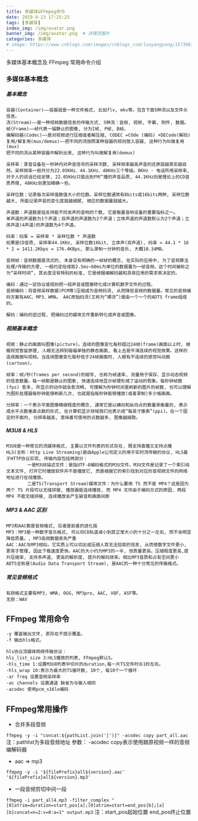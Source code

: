 ```yaml
---
title: 多媒体&FFmpeg命令
date: 2019-9-13 17:25:25
tags: [多媒体]
index_img: /img/avatar.png
banner_img: /img/avatar.png  # 详情页图片
categories: 多媒体
# image: https://www.cnblogs.com/images/cnblogs_com/luoyangyang/1573981/t_index.jpg
---
```


多媒体基本概念及 FFmpeg 常用命令介绍
<!-- more -->

### 多媒体基本概念
##### 基本概念
```
容器(Container)——容器就是一种文件格式, 比如flv, mkv等。包含下面5种流以及文件头信息。
流(Stream)——是一种视频数据信息的传输方式, 5种流：音频, 视频, 字幕, 附件, 数据。
帧(Frame)——帧代表一幅静止的图像, 分为I帧, P帧, B帧。
编解码器(Codec)——是对视频进行压缩或者解压缩, CODEC =COde (编码) +DECode(解码)
复用/解复用(mux/demux)——把不同的流按照某种容器的规则放入容器, 这种行为叫做复用(mux)
把不同的流从某种容器中解析出来, 这种行为叫做解复用(demux)

采样率：录音设备在一秒钟内对声音信号的采样次数, 采样频率越高声音的还原就越真实越自然。采样频率一般共分为22.05KHz、44.1KHz、48KHz三个等级。8KHz - 电话所用采样率, 对于人的说话已经足够, 22.05KHz只能达到FM广播的声音品质, 44.1KHz则是理论上的CD音质界限, 48KHz则更加精确一些。

采样位数：记录每次采样值数值大小的位数。采样位数通常有8bits或16bits两种, 采样位数越大, 所能记录声音的变化度就越细腻, 相应的数据量就越大。

声道数：声道数是指支持能不同发声的音响的个数, 它是衡量音响设备的重要指标之一。
单声道的声道数为1个声道；双声道的声道数为2个声道；立体声道的声道数默认为2个声道；立体声道(4声道)的声道数为4个声道。

码率：码率 = 采样率 * 采样位数 * 声道数
如果是CD音质, 采样率44.1KHz, 采样位数16bit, 立体声(双声道), 码率 = 44.1 * 16 * 2 = 1411.2Kbps = 176.4KBps, 那么录制一分钟的音乐, 大概10.34MB。

音频帧：音频数据是流式的, 本身没有明确的一帧帧的概念, 在实际的应用中, 为了音频算法处理/传输的方便, 一般约定俗成取2.5ms~60ms为单位的数据量为一帧音频。这个时间被称之为“采样时间”, 其长度没有特别的标准, 它是根据编解码器和具体应用的需求来决定的。

编码：通过一定协议或规则把一段声音或图像转化成计算机数字文件的过程。
音频编码：将音频采样数据(PCM等)压缩成为音频码流, 从而降低音频的数据量。常见的音频编码方案有AAC、MP3、WMA。 AAC原始码流(又称为“裸流”)是由一个一个的ADTS frame组成的。

解码：编码的逆过程, 把编码过的媒体文件重新转化成声音或图像。
```
##### 视频基本概念
```
视频：静止的画面叫图像(picture)。连续的图像变化每秒超过24帧(frame)画面以上时, 根椐视觉暂留原理, 人眼无法辨别每幅单独的静态画面, 看上去是平滑连续的视觉效果。这样的连续画面叫视频。当连续图像变化每秒低于24帧画面时, 人眼有不连续的感觉叫动画(cartoon)。

帧率：帧/秒(frames per second)的缩写, 也称为帧速率, 测量用于保存、显示动态视频的信息数量。每一帧都是静止的图象, 快速连续地显示帧便形成了运动的假象。每秒钟帧数 (fps) 愈多, 所显示的动作就会愈流畅, 可理解为秒钟时间里刷新的图片的帧数, 也可以理解为图形处理器每秒钟能够刷新几次, 也就是指每秒钟能够播放(或者录制)多少格画面。

分辨率：一个表示平面图像精细程度的概念, 通常它是以横向和纵向点的数量来衡量的, 表示成水平点数垂直点数的形式, 在计算机显示领域我们也表示成“每英寸像素”(ppi)。在一个固定的平面内, 分辨率越高, 意味着可使用的点数越多, 图像越细致。
```
##### M3U8 & HLS
```
M3U8是一种常见的流媒体格式, 主要以文件列表的形式存在, 既支持直播又支持点播
HLS(全称：Http Live Streaming)是由Apple公司定义的用于实时流传输的协议, HLS基于HTTP协议实现, 传输内容包括两部分：
        一是M3U8描述文件：是指UTF-8编码格式的M3U文件。M3U文件是记录了一个索引纯文本文件, 打开它时播放软件并不是播放它, 而是根据它的索引找到对应的音视频文件的网络地址进行在线播放。
        二是TS(Transport Stream)媒体文件：为什么要用 TS 而不是 MP4？这是因为两个 TS 片段可以无缝拼接, 播放器能连续播放, 而 MP4 文件由于编码方式的原因, 两段 MP4 不能无缝拼接, 连续播放会产生破音和画面间断
```
##### MP3 & AAC 区别
```
MP3和AAC都是音频格式, 后者是前者的进化版
MP3：MP3是一种数字音乐格式, 可以将CD轨道减小到其正常大小的十分之一左右, 而不会明显降低质量。, MP3高频数据丢失严重
AAC：AAC与MP3相似。它实质上可以切出或压缩人耳无法拾取的信息, 从而使数字文件更小, 更易于管理, 因此下载速度更快。AAC的大小约为MP3的一半, 但质量更高。压缩程度更高,提升压缩率, 支持多声道, 更高的解析度, 提升的解码效率。相比MP3音质和占有空间更小
ADTS全称是(Audio Data Transport Stream), 是AAC的一种十分常见的传输格式。
```
##### 常见音频格式
```
有损格式主要有MP3, WMA, OGG, MP3pro, AAC, VQF, ASF等。
无损：WAV
```
## FFmpeg 常用命令
```
-y 覆盖输出文件, 若存在不提示覆盖。
-f 输出hls格式。

hls协议流媒体网络传输协议：
hls_list_size 3:HLS播放的列表, FFmpeg默认5。
-hls_time 1:设置M3U8列表中切片的duration,每一片TS文件时长1秒左右。
-hls_wrap 10:表示为最大的TS循环数, 10个, 每10个一个循环
-ar freq 设置音频采样率 
-ac channels 设置通道 缺省为与输入相同 
-acodec 使用pcm_s16le编码
```

## FFmpeg常用操作

- 合并多段音频

`ffmpeg -y -i "concat:${pathList.join('|')}" -acodec copy part_all.aac` 注：pathlist为多段音频地址
参数： -acodec copy表示使用跟原视频一样的音频编解码器
- aac => mp3

`ffmpeg -y -i '${filePrefix}all${version}.aac' '${filePrefix}all${version}.mp3'`
- 一段音频剪切中间一段

`ffmpeg -i part_all4.mp3 -filter_complex "[0]atrim=duration=start_pos[a];[0]atrim=start=end_pos[b];[a][b]concat=n=2:v=0:a=1" output.mp3`  注：start_pos起始位置 end_pos终止位置

